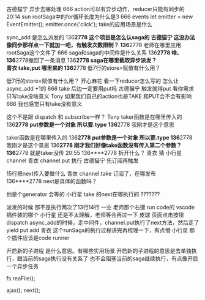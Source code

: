 古德猫宁
异步去哪处理 
666
action可以有异步动作，reducer只能有同步的 
20:14
sun
rootSaga中的for循环长度为什么是3 
666
events 
let emitter = new EventEmitter();
emitter.once('click');
take的应用场景是什么 

sync_add 是怎么派发的 
136****2778
这个项目是怎么认saga的 
古德猫宁
这没办法像同步那样点一下就加一吧，有触发次数限制？ 
136****2778
老师在哪里应用rootSaga这个文件了 
666
saga和saga的中间件是什么关系 
136****2778
啥、 
136****2778撤回了一条消息
136****2778
saga在哪里截取异步派发？  
青衣
take,put 哪里来的 
136****2778
低7行的store=赋值有什么用？ 



低7行的store=赋值有什么用？ 
开心麻花
看一下reducer怎么写的 怎么让async_add +1的 
666
take 后边一定要用put吗 
古德猫宁
触发就得put 看你需求 只写take没啥意义 
Tony
如果我们自己的action也是TAKE 和PUT会不会有影响 
666
我也感觉只有take没有意义 


这个不是跟 dispatch 和 subscribe一样？ 
Tony
taker函数是在哪里传入的 
136****2778
put参数是一个对象 所以要.type 
136****2778
我刚才是这个意思 


taker函数是在哪里传入的 
136****2778
put参数是一个对象 所以要.type 
136****2778
我刚才是这个意思 
136****2778
刚才我们好像take函数没有传入第二个参数？ 
136****2778
就是taker没传 
20:55
136****2778
拆开什么？ 
青衣
猜 
小行星
channel 
青衣
channel.put 执行 
古德猫宁
先订阅再触发 


15行把next传入要做什么 
青衣
channel.take 订阅了，在哪发布  
136****2778
next是具体的函数吗？ 



他是个generator 会等的 
小行星
take 的next在哪执行的 ???????


派发的时候 那不是执行两次了13行14行 
一业
老师那个右键 run code的  vscode插件装的哪个 
小行星
还是不太理解，老师等会再过一下 
皮球
页面点击按钮dispatch async_add的时候，走中间件，channel.put执行了next方法，然后走了yield put add 
青衣
这个runSaga的执行过程讲完再梳理一下，有点懵 
小行星
那个插件应该是code runner 

开启新的子进程 是什么意思。有哪些实用场景 
开启新的子进程的意思是去单独执行，跟当前的saga执行没有关系了
也不会阻塞当前的saga继续执行，有点像开启一个异步任务

fs.reaFile();

ajax();
next();
